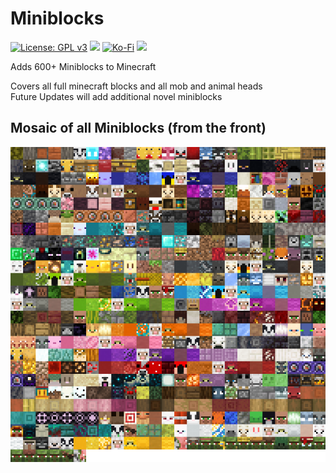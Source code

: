 # Miniblocks
[![License: GPL v3](https://img.shields.io/badge/License-GPLv3-blue.svg?style=for-the-badge)](https://www.gnu.org/licenses/gpl-3.0)
![](https://img.shields.io/badge/Minecraft-1.19-green?style=for-the-badge)
[![Ko-Fi](https://img.shields.io/badge/Ko--fi-F16061?style=for-the-badge&logo=ko-fi&logoColor=white)](https://ko-fi.com/tayacrystal)
[![](https://img.shields.io/badge/Made%20by-Taya-ee82ee?style=for-the-badge)](https://taya.one)

Adds 600+ Miniblocks to Minecraft

Covers all full minecraft blocks and all mob and animal heads\
Future Updates will add additional novel miniblocks

## Mosaic of all Miniblocks (from the front)
![Gallery](gallery.png)